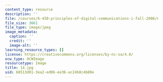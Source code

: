 ```yaml
---
content_type: resource
description: ''
file: /courses/6-450-principles-of-digital-communications-i-fall-2006/68513d013ea2ed06ee36ac24b8c4b80e_14.jpg
file_size: 3661
file_type: image/jpeg
image_metadata:
  caption: ''
  credit: ''
  image-alt: ''
learning_resource_types: []
license: https://creativecommons.org/licenses/by-nc-sa/4.0/
ocw_type: OCWImage
resourcetype: Image
title: 14.jpg
uid: 68513d01-3ea2-ed06-ee36-ac24b8c4b80e
---
```

